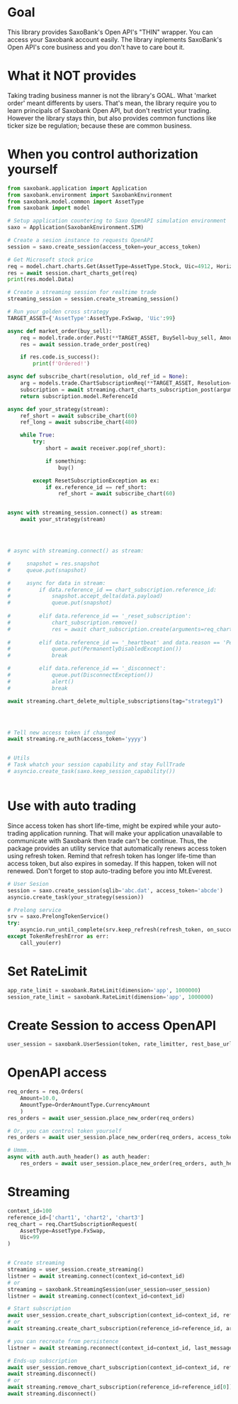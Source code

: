 # Goal
This library provides SaxoBank's Open API's "THIN" wrapper.
You can access your Saxobank account easily.
The library inplements SaxoBank's Open API's core business and you don't have to care bout it.

# What it NOT provides
Taking trading business manner is not the library's GOAL.
What 'market order' meant differents by users.
That's mean, the library require you to learn principals of Saxobank Open API,
but don't restrict your trading.
However the library stays thin, but also provides common functions like ticker size be regulation;
because these are common business.


# When you control authorization yourself
```python
from saxobank.application import Application
from saxobank.environment import SaxobankEnvironment
from saxobank.model.common import AssetType
from saxobank import model

# Setup application countering to Saxo OpenAPI simulation environment
saxo = Application(SaxobankEnvironment.SIM)

# Create a sesion instance to requests OpenAPI
session = saxo.create_session(access_token=your_access_token)

# Get Microsoft stock price
req = model.chart.charts.Get(AssetType=AssetType.Stock, Uic=4912, Horizon=480)
res = await session.chart_charts_get(req)
print(res.model.Data)

# Create a streaming session for realtime trade
streaming_session = session.create_streaming_session()

# Run your golden cross strategy
TARGET_ASSET={'AssetType':AssetType.FxSwap, 'Uic':99}

async def market_order(buy_sell):
    req = model.trade.order.Post(**TARGET_ASSET, BuySell=buy_sell, Amount=1)
    res = await session.trade_order_post(req)

    if res.code.is_success():
        print(f'Ordered!')

async def subscribe_chart(resolution, old_ref_id = None):
    arg = models.trade.ChartSubscriptionReq(**TARGET_ASSET, Resolution=resolution)
    subscription = await streaming.chart_charts_subscription_post(arguments=arg, replace_reference_id=old_ref_id)
    return subscription.model.ReferenceId

async def your_strategy(stream):
    ref_short = await subscribe_chart(60)
    ref_long = await subscribe_chart(480)

    while True:
        try:
            short = await receiver.pop(ref_short):

            if something:
                buy()

        except ResetSubscriptionException as ex:
            if ex.reference_id == ref_short:
                ref_short = await subscribe_chart(60)


async with streaming_session.connect() as stream:
    await your_strategy(stream)




# async with streaming.connect() as stream:

#     snapshot = res.snapshot
#     queue.put(snapshot)

#     async for data in stream:
#         if data.reference_id == chart_subscription.reference_id:
#             snapshot.accept_delta(data.payload)
#             queue.put(snapshot)
        
#         elif data.reference_id == '_reset_subscription':
#             chart_subscription.remove()
#             res = await chart_subscription.create(arguments=req_chart, format=models.Format.Json, refresh_rate=1, tag="strategy1")
        
#         elif data.reference_id == '_heartbeat' and data.reason == 'PermanentlyDisabled':
#             queue.put(PermanentlyDisabledException())
#             break

#         elif data.reference_id == '_disconnect':
#             queue.put(DisconnectException())
#             alert()
#             break

await streaming.chart_delete_multiple_subscriptions(tag="strategy1")




# Tell new access token if changed
await streaming.re_auth(access_token='yyyy')


# Utils
# Task whatch your session capability and stay FullTrade 
# asyncio.create_task(saxo.keep_session_capability())



```
# Use with auto trading
Since access token has short life-time, might be expired while your auto-trading application running.
That will make your application unavailable to communicate with Saxobank then trade can't be continue.
Thus, the package provides an utility service that automatically renews access token using refresh token.
Remind that refresh token has longer life-time than access token, but also expires in someday.
If this happen, token will not renewed. Don't forget to stop auto-trading before you into Mt.Everest.

```python
# User Sesion
session = saxo.create_session(sqlib='abc.dat', access_token='abcde')
asyncio.create_task(your_strategy(session))

# Prelong service
srv = saxo.PrelongTokenService()
try:
    asyncio.run_until_complete(srv.keep_refresh(refresh_token, on_success=[session.set_token]))
except TokenRefreshError as err:
    call_you(err)

```

# Set RateLimit
```python
app_rate_limit = saxobank.RateLimit(dimension='app', 1000000)
session_rate_limit = saxobank.RateLimit(dimension='app', 1000000)
```

# Create Session to access OpenAPI
```python
user_session = saxobank.UserSession(token, rate_limitter, rest_base_url='https://abc', ws_base_url='ws://abc')
```

# OpenAPI access
```python
req_orders = req.Orders(
    Amount=10.0,
    AmountType=OrderAmountType.CurrencyAmount
    )
res_orders = await user_session.place_new_order(req_orders)

# Or, you can control token yourself
res_orders = await user_session.place_new_order(req_orders, access_token=access_token)

# Ummm...
async with auth.auth_header() as auth_header:
    res_orders = await user_session.place_new_order(req_orders, auth_header)


```

# Streaming
```python
context_id=100
reference_id=['chart1', 'chart2', 'chart3']
req_chart = req.ChartSubscriptionRequest(
    AssetType=AssetType.FxSwap,
    Uic=99
)


# Create streaming
streaming = user_session.create_streaming()
listner = await streaming.connect(context_id=context_id)
# or
streaming = saxobank.StreamingSession(user_session=user_session)
listner = await streaming.connect(context_id=context_id)

# Start subscription
await user_session.create_chart_subscription(context_id=context_id, reference_id=reference_id, arguments=req_chart)
# or
await streaming.create_chart_subscription(reference_id=reference_id, arguments=req_chart)

# you can recreate from persistence
listner = await streaming.reconnect(context_id=context_id, last_message_id=10)

# Ends-up subscription
await user_session.remove_chart_subscription(context_id=context_id, reference_id=reference_id[0])
await streaming.disconnect()
# or
await streaming.remove_chart_subscription(reference_id=reference_id[0])
await streaming.disconnect()
```